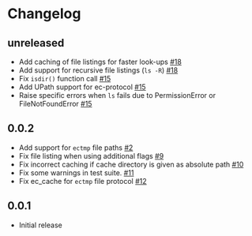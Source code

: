 # Changelog

## unreleased
- Add caching of file listings for faster look-ups [#18](https://github.com/observingClouds/ecmwfspec/pull/18)
- Add support for recursive file listings (`ls -R`) [#18](https://github.com/observingClouds/ecmwfspec/pull/18)
- Fix `isdir()` function call [#15](https://github.com/observingClouds/ecmwfspec/pull/15)
- Add UPath support for ec-protocol [#15](https://github.com/observingClouds/ecmwfspec/pull/15)
- Raise specific errors when `ls` fails due to PermissionError or FileNotFoundError [#15](https://github.com/observingClouds/ecmwfspec/pull/15)

## 0.0.2
- Add support for `ectmp` file paths [#2](https://github.com/observingClouds/ecmwfspec/issues/2)
- Fix file listing when using additional flags [#9](https://github.com/observingClouds/ecmwfspec/issues/9)
- Fix incorrect caching if cache directory is given as absolute path [#10](https://github.com/observingClouds/ecmwfspec/issues/10)
- Fix some warnings in test suite. [#11](https://github.com/observingClouds/ecmwfspec/issues/11)
- Fix ec_cache for `ectmp` file protocol [#12](https://github.com/observingClouds/ecmwfspec/issues/12)

## 0.0.1
- Initial release

